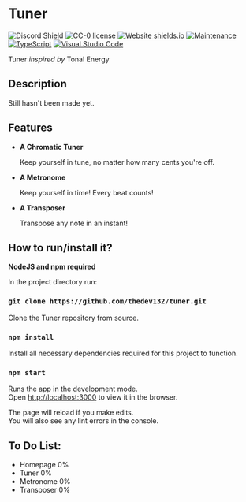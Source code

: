 # Tuner
![Discord Shield](https://discordapp.com/api/guilds/1030339236521582672/widget.png?style=shield)
[![CC-0 license](https://img.shields.io/badge/License-CC--0-blue.svg)](https://creativecommons.org/licenses/by-nd/4.0)
[![Website shields.io](https://img.shields.io/website-up-down-green-red/http/shields.io.svg)](https://cmon.letz.dev/)
[![Maintenance](https://img.shields.io/badge/Maintained%3F-yes-green.svg)](https://GitHub.com/thedev132/tuner/graphs/commit-activity)
[![TypeScript](https://badgen.net/badge/icon/typescript?icon=typescript&label)](https://typescriptlang.org)
[![Visual Studio Code](https://img.shields.io/badge/--007ACC?logo=visual%20studio%20code&logoColor=ffffff)](https://code.visualstudio.com/)

Tuner *inspired by* Tonal Energy

## Description

Still hasn't been made yet.

## Features

- **A Chromatic Tuner**

     Keep yourself in tune, no matter how many cents you're off.

- **A Metronome**

     Keep yourself in time! Every beat counts!

- **A Transposer**

     Transpose any note in an instant!
     
## How to run/install it?

**NodeJS and npm required**

In the project directory run:

### `git clone https://github.com/thedev132/tuner.git`  

Clone the Tuner repository from source.

### `npm install`

Install all necessary dependencies required for this project to function.

### `npm start`

Runs the app in the development mode.\
Open [http://localhost:3000](http://localhost:3000) to view it in the browser.

The page will reload if you make edits.\
You will also see any lint errors in the console.

## To Do List:

- Homepage 0%
- Tuner 0%
- Metronome 0%
- Transposer 0%
